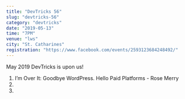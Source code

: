 ```yaml
---
title: "DevTricks 56"
slug: "devtricks-56"
category: "devtricks"
date: "2019-05-13"
time: "7PM"
venue: "lws"
city: "St. Catharines"
registration: "https://www.facebook.com/events/2593123684248492/"
---
```


May 2019 DevTricks is upon us!

1. I’m Over It: Goodbye WordPress. Hello Paid Platforms - Rose Merry
2.
3.
